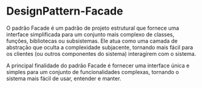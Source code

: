 # DesignPattern-Facade

O padrão Facade é um padrão de projeto estrutural que fornece uma interface simplificada para um conjunto mais complexo de classes, funções, bibliotecas ou subsistemas. Ele atua como uma camada de abstração que oculta a complexidade subjacente, tornando mais fácil para os clientes (ou outros componentes do sistema) interagirem com o sistema.

A principal finalidade do padrão Facade é fornecer uma interface única e simples para um conjunto de funcionalidades complexas, tornando o sistema mais fácil de usar, entender e manter. 

